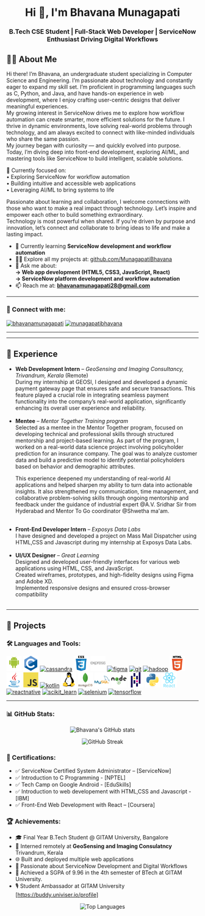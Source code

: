 <h1 align="center">Hi 👋, I'm Bhavana Munagapati</h1>
<h3 align="center">B.Tech CSE Student | Full-Stack Web Developer | ServiceNow Enthusiast Driving Digital Workflows</h3>


<h2>👩‍💻 About Me</h2>

<p>
Hi there! I’m Bhavana, an undergraduate student specializing in Computer Science and Engineering. I’m passionate about technology and constantly eager to expand my skill set.
I’m proficient in programming languages such as C, Python, and Java, and have hands-on experience in web development, where I enjoy crafting user-centric designs that deliver meaningful experiences.<br>
My growing interest in ServiceNow drives me to explore how workflow automation can create smarter, more efficient solutions for the future. I thrive in dynamic environments, love solving real-world problems through technology, and am always excited to connect with like-minded individuals who share the same passion.<br>
My journey began with curiosity — and quickly evolved into purpose. Today, I’m diving deep into front-end development, exploring AI/ML, and mastering tools like ServiceNow to build intelligent, scalable solutions.<br>

🚀 Currently focused on: <br>
• Exploring ServiceNow for workflow automation <br>
• Building intuitive and accessible web applications <br>
• Leveraging AI/ML to bring systems to life <br>

Passionate about learning and collaboration, I welcome connections with those who want to make a real impact through technology. Let’s inspire and empower each other to build something extraordinary.<br>
Technology is most powerful when shared. If you’re driven by purpose and innovation, let’s connect and collaborate to bring ideas to life and make a lasting impact.<br>
</p>


- 🌱 Currently learning **ServiceNow development and workflow automation**
- 👩‍💻 Explore all my projects at: [github.com/MunagapatiBhavana](https://github.com/MunagapatiBhavana)
- 💬 Ask me about:  
  **→ Web app development (HTML5, CSS3, JavaScript, React)**  
  **→ ServiceNow platform development and workflow automation**
- 📫 Reach me at: **bhavanamunagapati28@gmail.com**

---

<h3 align="left">🔗 Connect with me:</h3>
<p align="left">
<a href="https://linkedin.com/in/bhavanamunagapati" target="blank"><img align="center" src="https://raw.githubusercontent.com/rahuldkjain/github-profile-readme-generator/master/src/images/icons/Social/linked-in-alt.svg" alt="bhavanamunagapati" height="30" width="40" /></a>
<a href="https://www.leetcode.com/munagapatibhavana" target="blank"><img align="center" src="https://raw.githubusercontent.com/rahuldkjain/github-profile-readme-generator/master/src/images/icons/Social/leet-code.svg" alt="munagapatibhavana" height="30" width="40" /></a>
</p>

---

---

<h2>💼 Experience</h2>

<ul>
  <li>
    <strong>Web Development Intern</strong> – <i>GeoSensing and Imaging Consultancy, Trivandrum, Kerala</i> (Remote)<br>
    <span>During my internship at GEOSI, I designed and developed a dynamic payment gateway page that ensures safe and secure transactions. This feature played a crucial role in integrating seamless payment functionality into the company’s real-world application, significantly enhancing its overall user experience and reliability.<br><br></span>
  </li>

 
  <li>
    <strong>Mentee</strong> – <i>Mentor Together Training program</i><br>
    <span>Selected as a mentee in the Mentor Together program, focused on developing technical and professional skills through structured mentorship and project-based learning.
As part of the program, I worked on a real-world data science project involving policyholder prediction for an insurance company.
     The goal was to analyze customer data and build a predictive model to identify potential policyholders based on behavior and demographic attributes.<br>

This experience deepened my understanding of real-world AI applications and helped sharpen my ability to turn data into actionable insights. It also strengthened my communication, time management, and collaborative problem-solving skills through ongoing mentorship and feedback under the guidance of industrial expert @A.V. Sridhar Sir from Hyderabad and Mentor To Go coordinator @Shwetha ma'am.<br><br></span>
  </li>

  
  <li>
    <strong>Front-End Developer Intern</strong> – <i>Exposys Data Labs</i><br>
    <span>I have designed and developed a project on Mass Mail Dispatcher using HTML,CSS and Javascript during my internship at Exposys Data Labs.<br><br></span>
  </li>

  
  <li>
    <strong>UI/UX Designer</strong> – <i>Great Learning</i><br>
    <span>Designed and developed user-friendly interfaces for various web applications using HTML, CSS, and JavaScript.<br>
        Created wireframes, prototypes, and high-fidelity designs using Figma and Adobe XD.<br>
        Implemented responsive designs and ensured cross-browser compatibility <br><br></span>
  </li>
</ul>

---
<h2>💼 Projects</h2>

<ul>
 
</ul>

<h3 align="left">🛠️ Languages and Tools:</h3>
<p align="left">
  <a href="https://developer.android.com" target="_blank"><img src="https://raw.githubusercontent.com/devicons/devicon/master/icons/android/android-original-wordmark.svg" alt="android" width="40" height="40"/></a>
  <a href="https://www.cprogramming.com/" target="_blank"><img src="https://raw.githubusercontent.com/devicons/devicon/master/icons/c/c-original.svg" alt="c" width="40" height="40"/></a>
  <a href="https://cassandra.apache.org/" target="_blank"><img src="https://www.vectorlogo.zone/logos/apache_cassandra/apache_cassandra-icon.svg" alt="cassandra" width="40" height="40"/></a>
  <a href="https://www.w3schools.com/css/" target="_blank"><img src="https://raw.githubusercontent.com/devicons/devicon/master/icons/css3/css3-original-wordmark.svg" alt="css3" width="40" height="40"/></a>
  <a href="https://expressjs.com" target="_blank"><img src="https://raw.githubusercontent.com/devicons/devicon/master/icons/express/express-original-wordmark.svg" alt="express" width="40" height="40"/></a>
  <a href="https://www.figma.com/" target="_blank"><img src="https://www.vectorlogo.zone/logos/figma/figma-icon.svg" alt="figma" width="40" height="40"/></a>
  <a href="https://git-scm.com/" target="_blank"><img src="https://www.vectorlogo.zone/logos/git-scm/git-scm-icon.svg" alt="git" width="40" height="40"/></a>
  <a href="https://hadoop.apache.org/" target="_blank"><img src="https://www.vectorlogo.zone/logos/apache_hadoop/apache_hadoop-icon.svg" alt="hadoop" width="40" height="40"/></a>
  <a href="https://www.w3.org/html/" target="_blank"><img src="https://raw.githubusercontent.com/devicons/devicon/master/icons/html5/html5-original-wordmark.svg" alt="html5" width="40" height="40"/></a>
  <a href="https://www.java.com" target="_blank"><img src="https://raw.githubusercontent.com/devicons/devicon/master/icons/java/java-original.svg" alt="java" width="40" height="40"/></a>
  <a href="https://developer.mozilla.org/en-US/docs/Web/JavaScript" target="_blank"><img src="https://raw.githubusercontent.com/devicons/devicon/master/icons/javascript/javascript-original.svg" alt="javascript" width="40" height="40"/></a>
  <a href="https://kotlinlang.org" target="_blank"><img src="https://www.vectorlogo.zone/logos/kotlinlang/kotlinlang-icon.svg" alt="kotlin" width="40" height="40"/></a>
  <a href="https://www.linux.org/" target="_blank"><img src="https://raw.githubusercontent.com/devicons/devicon/master/icons/linux/linux-original.svg" alt="linux" width="40" height="40"/></a>
  <a href="https://www.mongodb.com/" target="_blank"><img src="https://raw.githubusercontent.com/devicons/devicon/master/icons/mongodb/mongodb-original-wordmark.svg" alt="mongodb" width="40" height="40"/></a>
  <a href="https://www.mysql.com/" target="_blank"><img src="https://raw.githubusercontent.com/devicons/devicon/master/icons/mysql/mysql-original-wordmark.svg" alt="mysql" width="40" height="40"/></a>
  <a href="https://nodejs.org" target="_blank"><img src="https://raw.githubusercontent.com/devicons/devicon/master/icons/nodejs/nodejs-original-wordmark.svg" alt="nodejs" width="40" height="40"/></a>
  <a href="https://pandas.pydata.org/" target="_blank"><img src="https://raw.githubusercontent.com/devicons/devicon/master/icons/pandas/pandas-original.svg" alt="pandas" width="40" height="40"/></a>
  <a href="https://www.python.org" target="_blank"><img src="https://raw.githubusercontent.com/devicons/devicon/master/icons/python/python-original.svg" alt="python" width="40" height="40"/></a>
  <a href="https://reactjs.org/" target="_blank"><img src="https://raw.githubusercontent.com/devicons/devicon/master/icons/react/react-original-wordmark.svg" alt="react" width="40" height="40"/></a>
  <a href="https://reactnative.dev/" target="_blank"><img src="https://reactnative.dev/img/header_logo.svg" alt="reactnative" width="40" height="40"/></a>
  <a href="https://scikit-learn.org/" target="_blank"><img src="https://upload.wikimedia.org/wikipedia/commons/0/05/Scikit_learn_logo_small.svg" alt="scikit_learn" width="40" height="40"/></a>
  <a href="https://www.selenium.dev" target="_blank"><img src="https://raw.githubusercontent.com/detain/svg-logos/780f25886640cef088af994181646db2f6b1a3f8/svg/selenium-logo.svg" alt="selenium" width="40" height="40"/></a>
  <a href="https://www.tensorflow.org" target="_blank"><img src="https://www.vectorlogo.zone/logos/tensorflow/tensorflow-icon.svg" alt="tensorflow" width="40" height="40"/></a>
</p>

---


<h3 align="left">📊 GitHub Stats:</h3>
<p align="center">
  <img src="https://github-readme-stats.vercel.app/api?username=MunagapatiBhavana&show_icons=true&theme=radical" alt="Bhavana's GitHub stats" />
</p>

<p align="center">
  <img src="https://github-readme-streak-stats.herokuapp.com/?user=MunagapatiBhavana&theme=radical" alt="GitHub Streak" />
</p>


<h3 align="left">📜 Certifications:</h3>

- ✅ ServiceNow Certified System Administrator – [ServiceNow]
- ✅ Introduction to C Programming - [NPTEL]
- ✅ Tech Camp on Google Android - [EduSkills]
- ✅ Introduction to web developement with HTML,CSS and Javascript - [IBM]
- ✅ Front-End Web Development with React – [Coursera]




<h3 align="left">🏆 Achievements:</h3>

- 🎓 Final Year B.Tech Student @ GITAM University, Bangalore
- 💼 Interned remotely at **GeoSensing and Imaging Consulatncy** Trivandrum, Kerala 
- 🌐 Built and deployed multiple web applications
- 🧠 Passionate about ServiceNow Development and Digital Workflows
- 🧩 Achieved a SGPA of 9.96 in the 4th semester of BTech at GITAM University.
- 🎙️ Student Ambassador at GITAM University [https://buddy.univiser.io/profile]

<p align="center">
  <img src="https://github-readme-stats.vercel.app/api/top-langs?username=MunagapatiBhavana&layout=compact&theme=tokyonight" alt="Top Languages" />
</p>
